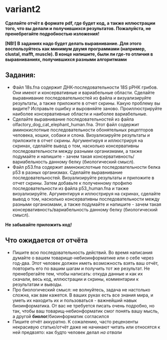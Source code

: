 # variant2
 **Сделайте отчёт в формате pdf, где будет код, а также иллюстрации того, что вы делали и получившихся результатов. Пожалуйста, не пренебрегайте подробностью изложения!**

 **[NB!] В заданиях надо будет делать выравнивание. Для этого воспользуйтесь как минимум двумя программами (например, clustal, mafft, muscle). В конце напишите, были ли где-то отличия в выравниваниях, получившихся разными алгоритмами** 
## Задания:  
- Файл 18s.fna содержит ДНК-последовательности 18S рРНК грибов. Они имеют и консервативные и вариабельные области. Сделайте выравнивание последовательностей из файла и визуализируйте результаты, а также приложите в отчет скрины. Какую проблему вы видите? Исправьте ошибку и выровняйте заново. Проиллюстрируйте наиболее консервативные области и наиболее вариабельные.  
- Сделайте выравнивание последовательностей из файла olfactory_dog_cat_elephant_human.fna. Этот файл содержит аминокислотные последовательности обонятельных рецепторов человека, кошки, собаки и слона. Визуализируйте результаты и приложите в отчет скрины. Аргументируя и иллюстрируя на скринах, сделайте вывод о том, насколько консервативны последовательности между разными организмами, а также подумайте и напишите - зачем такая консервативность/вариабельность данному белку (биологический смысл). 
- Файл p53.fna содержит аминокислотные последовательности белка p53 в разных организмах. Сделайте выравнивание последовательностей. Визуализируйте результаты и приложите в отчет скрины. Затем добавьте к полученному профилю последовательности из файла p53_human.fna и также визуализируйте. Аргументируя и иллюстрируя на скринах, сделайте вывод о том, насколько консервативны последовательности между разными организмами, а также подумайте и напишите - зачем такая консервативность/вариабельность данному белку (биологический смысл).

 **Не забывайте приложить код!** 

## Что ожидается от отчёта 
+ Пишите всю последовательность действий. Во время написания думайте о вашем товарище-небиоинформатике или о себе через год-два. Этот человек должен иметь возможность взять ваш отчёт, повторить его по вашим шагам и получить тот же результат. Не пренебрегайте тем, чтобы написать: откуда данные и как их скачали, весь код, иллюстрации и скрины, комментарии к результатам и выводы.
 + Про биологический смысл: не волнуйтесь, задача не настолько сложна, как вам кажется. В ваших руках есть все знания мира, и уметь их находить их и пользоваться - важнейший навык биоинформатика. От вас не требуется писать очень подробно, но так, чтобы ваш товарищ-небионформатик смог понять вашу мысль, а другой **биолог**/биоинформатик согласился
+ Пишите отчёт аккуратно. К сожалению, часто рецензенты некрасивую статью/отчёт даже не начинают читать или относятся к ней предвзято: как будто человек делал *на отвали*
